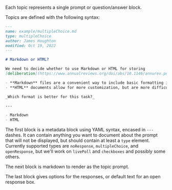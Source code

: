 Each topic represents a single prompt or question/answer block.

Topics are defined with the following syntax:

```markdown
---
name: example/multipleChoice.md
type: multipleChoice
author: James Houghton
modified: Oct 19, 2022
---

# Markdown or HTML?

We need to decide whether to use Markdown or HTML for storing
[deliberation](https://www.annualreviews.org/doi/abs/10.1146/annurev.polisci.11.081306.070308) topics.

- **Markdown** files are a convenient way to include basic formatting in a human-readable plain text document that can be easily version controlled.
- **HTML** documents allow for more customization, but are more difficult to write and to read without a renderer.

_Which format is better for this task?_

---

- Markdown
- HTML
```

The first block is a metadata block using YAML syntax, encased in `---` dashes. It can contain anything you want to document about the prompt that will not be displayed, but should contain at least a `type` element. Currently supported types are `noResponse`, `multipleChoice`, and `openResponse`, but we'll work on `livePoll` and `checkboxes` and possibly some others.

The next block is markdown to render as the topic prompt.

The last block gives options for the responses, or default text for an open response box.
